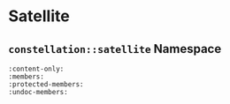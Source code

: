 # Satellite

## `constellation::satellite` Namespace

```{doxygennamespace} constellation::satellite
:content-only:
:members:
:protected-members:
:undoc-members:
```
